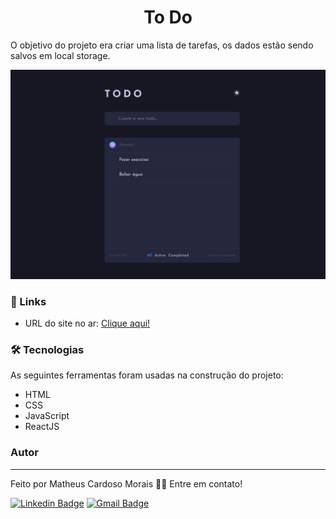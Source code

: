 <h1 align="center">To Do</h1>

O objetivo do projeto era criar uma lista de tarefas, os dados estão sendo salvos em local storage. 

<img src="./to-do/public/todo.png" alt="Foto do projeto">

### 🔗 Links

- URL do site no ar: [Clique aqui!](https://matheuscmorais356.github.io//)

### 🛠 Tecnologias

As seguintes ferramentas foram usadas na construção do projeto:

- HTML
- CSS
- JavaScript
- ReactJS

### Autor
---

Feito por Matheus Cardoso Morais 👋🏽 Entre em contato!

[![Linkedin Badge](https://img.shields.io/badge/-matheus-blue?style=flat-square&logo=Linkedin&logoColor=white&link=https://www.linkedin.com/in/matheus-cmorais356/)](https://www.linkedin.com/in/matheus-cmorais356/) 
[![Gmail Badge](https://img.shields.io/badge/-matheuscmorais356@gmail.com-c14438?style=flat-square&logo=Gmail&logoColor=white&link=mailto:matheuscmorais356@gmail.com)](mailto:matheuscmorais356@gmail.com)

